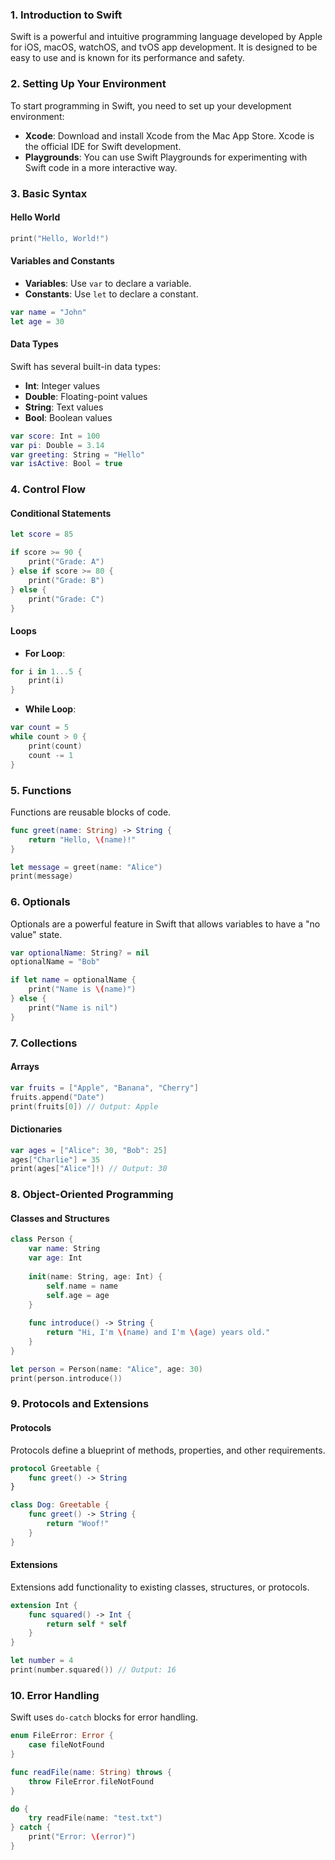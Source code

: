 ### 1. Introduction to Swift

Swift is a powerful and intuitive programming language developed by Apple for iOS, macOS, watchOS, and tvOS app development. It is designed to be easy to use and is known for its performance and safety.

### 2. Setting Up Your Environment

To start programming in Swift, you need to set up your development environment:

- **Xcode**: Download and install Xcode from the Mac App Store. Xcode is the official IDE for Swift development.
- **Playgrounds**: You can use Swift Playgrounds for experimenting with Swift code in a more interactive way.

### 3. Basic Syntax

#### Hello World

```swift
print("Hello, World!")
```

#### Variables and Constants

- **Variables**: Use `var` to declare a variable.
- **Constants**: Use `let` to declare a constant.

```swift
var name = "John"
let age = 30
```

#### Data Types

Swift has several built-in data types:

- **Int**: Integer values
- **Double**: Floating-point values
- **String**: Text values
- **Bool**: Boolean values

```swift
var score: Int = 100
var pi: Double = 3.14
var greeting: String = "Hello"
var isActive: Bool = true
```

### 4. Control Flow

#### Conditional Statements

```swift
let score = 85

if score >= 90 {
    print("Grade: A")
} else if score >= 80 {
    print("Grade: B")
} else {
    print("Grade: C")
}
```

#### Loops

- **For Loop**:

```swift
for i in 1...5 {
    print(i)
}
```

- **While Loop**:

```swift
var count = 5
while count > 0 {
    print(count)
    count -= 1
}
```

### 5. Functions

Functions are reusable blocks of code.

```swift
func greet(name: String) -> String {
    return "Hello, \(name)!"
}

let message = greet(name: "Alice")
print(message)
```

### 6. Optionals

Optionals are a powerful feature in Swift that allows variables to have a "no value" state.

```swift
var optionalName: String? = nil
optionalName = "Bob"

if let name = optionalName {
    print("Name is \(name)")
} else {
    print("Name is nil")
}
```

### 7. Collections

#### Arrays

```swift
var fruits = ["Apple", "Banana", "Cherry"]
fruits.append("Date")
print(fruits[0]) // Output: Apple
```

#### Dictionaries

```swift
var ages = ["Alice": 30, "Bob": 25]
ages["Charlie"] = 35
print(ages["Alice"]!) // Output: 30
```

### 8. Object-Oriented Programming

#### Classes and Structures

```swift
class Person {
    var name: String
    var age: Int
    
    init(name: String, age: Int) {
        self.name = name
        self.age = age
    }
    
    func introduce() -> String {
        return "Hi, I'm \(name) and I'm \(age) years old."
    }
}

let person = Person(name: "Alice", age: 30)
print(person.introduce())
```

### 9. Protocols and Extensions

#### Protocols

Protocols define a blueprint of methods, properties, and other requirements.

```swift
protocol Greetable {
    func greet() -> String
}

class Dog: Greetable {
    func greet() -> String {
        return "Woof!"
    }
}
```

#### Extensions

Extensions add functionality to existing classes, structures, or protocols.

```swift
extension Int {
    func squared() -> Int {
        return self * self
    }
}

let number = 4
print(number.squared()) // Output: 16
```

### 10. Error Handling

Swift uses `do-catch` blocks for error handling.

```swift
enum FileError: Error {
    case fileNotFound
}

func readFile(name: String) throws {
    throw FileError.fileNotFound
}

do {
    try readFile(name: "test.txt")
} catch {
    print("Error: \(error)")
}
```
